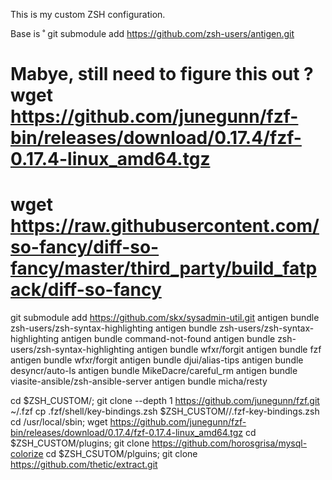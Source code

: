 This is my custom ZSH configuration.

Base is 
˚
git submodule add https://github.com/zsh-users/antigen.git
# Mabye, still need to figure this out ? wget https://github.com/junegunn/fzf-bin/releases/download/0.17.4/fzf-0.17.4-linux_amd64.tgz
# wget https://raw.githubusercontent.com/so-fancy/diff-so-fancy/master/third_party/build_fatpack/diff-so-fancy
git submodule add https://github.com/skx/sysadmin-util.git
antigen bundle zsh-users/zsh-syntax-highlighting
antigen bundle zsh-users/zsh-syntax-highlighting
antigen bundle command-not-found
antigen bundle zsh-users/zsh-syntax-highlighting
antigen bundle wfxr/forgit
antigen bundle fzf
antigen bundle wfxr/forgit
antigen bundle djui/alias-tips
antigen bundle desyncr/auto-ls
antigen bundle MikeDacre/careful_rm
antigen bundle viasite-ansible/zsh-ansible-server
antigen bundle micha/resty

cd $ZSH_CUSTOM/; git clone --depth 1 https://github.com/junegunn/fzf.git ~/.fzf
cp .fzf/shell/key-bindings.zsh $ZSH_CUSTOM//.fzf-key-bindings.zsh
cd /usr/local/sbin; wget https://github.com/junegunn/fzf-bin/releases/download/0.17.4/fzf-0.17.4-linux_amd64.tgz
cd $ZSH_CUSTOM/plugins; git clone https://github.com/horosgrisa/mysql-colorize
cd $ZSH_CSUTOM/plguins; git clone https://github.com/thetic/extract.git